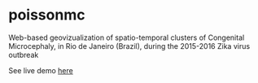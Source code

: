 # poissonmc
Web-based geovizualization of spatio-temporal clusters of Congenital Microcephaly, in Rio de Janeiro (Brazil), during the 2015-2016 Zika virus outbreak

See live demo [here](https://mairamorenoc.github.io/poissonmc/)
